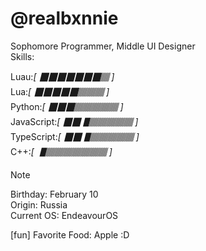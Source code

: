 # @realbxnnie

Sophomore Programmer, Middle UI Designer\
Skills:

Luau:*[ 🮋🮋🮋🮋🮋🮋🮋🮐 ]*\
Lua:*[ 🮋🮋🮋🮋🮋🮐🮐🮐 ]*\
Python:*[ 🮋🮋🮋🮐🮐🮐🮐🮐 ]*\
JavaScript:*[ 🮋🮋🮉🮐🮐🮐🮐🮐 ]*\
TypeScript:*[ 🮋🮋🮉🮐🮐🮐🮐🮐 ]*\
C++:*[ 🮉🮐🮐🮐🮐🮐🮐🮐 ]*

> [!NOTE]
> Birthday: February 10\
> Origin: Russia\
> Current OS: EndeavourOS
> 
> [fun] Favorite Food: Apple :D
